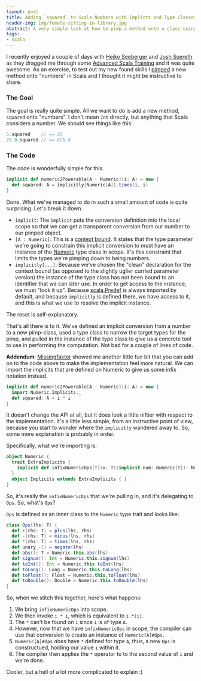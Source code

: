 ```yaml
---
layout: post
title: Adding `squared` to Scala Numbers with Implicts and Type Classes
header-img: img/female-sitting-in-library.jpg
abstract: A very simple look at how to pimp a method onto a class using Scala's implicits.
tags:
- scala
---
```

I recently enjoyed a couple of days with [Heiko Seeberger](https://twitter.com/#!/hseeberger) and [Josh Suereth](https://twitter.com/#!/jsuereth) as they dragged me through some [Advanced Scala Training](http://typesafe.com/products/training) and it was quite awesome. As an exercise, to test out my new found skills I [pimped](http://www.artima.com/weblogs/viewpost.jsp?thread=179766) a new method onto "numbers" in Scala and I thought it might be instructive to share.

### The Goal

The goal is really quite simple. All we want to do is add a new method, `squared` onto "numbers". I don't mean `Int` directly, but anything that Scala considers a number. We should see things like this:

``` scala
5.squared    // == 25
25.0.squared // == 625.0
```

### The Code

The code is wonderfully simple for this.

``` scala
implicit def numeric2Powerable[A : Numeric](i: A) = new {
  def squared: A = implicitly[Numeric[A]].times(i, i)
}
```

Done. What we've managed to do in such a small amount of code is quite surprising. Let's break it down.

-   `implicit`: The `implicit` puts the conversion definition into the local scope so that we can get a transparent conversion from our number to our pimped object.
-   `[A : Numeric]`: This is a [context bound](http://stackoverflow.com/questions/2982276/what-is-a-context-bound-in-scala). It states that the type parameter we're going to constrain this implicit conversion to must have an instance of the [Numeric](http://www.scala-lang.org/api/current/index.html#scala.math.Numeric) type class in scope. It's this constraint that limits the types we're pimping down to being numbers.
-   `implicitly[...]`: Because we've chosen the "clean" declaration for the context bound (as opposed to the slightly uglier curried parameter version) the instance of the type class has not been bound to an identifier that we can later use. In order to get access to the instance, we must "look it up". Because [scala.Predef](http://www.scala-lang.org/api/current/index.html#scala.Predef$) is always imported by default, and because `implicitly` is defined there, we have access to it, and this is what we use to resolve the implicit instance.

The reset is self-explanatory.

That's all there is to it. We've defined an implicit conversion from a number to a new pimp-class, used a type class to narrow the target types for the pimp, and pulled in the instance of the type class to give us a concrete tool to use in performing the computation. Not bad for a couple of lines of code.

**Addendum**: [Missingfaktor](https://twitter.com/#!/missingfaktor) showed me another little fun bit that you can add on to the code above to make the implementation feel more natural. We can import the implicits that are defined on Numeric to give us some infix notation instead.

``` scala
implicit def numeric2Powerable[A : Numeric](i: A) = new {
  import Numeric.Implicits._
  def squared: A = i * i
}
```

It doesn't change the API at all, but it does look a little niftier with respect to the implementation. It's a little less simple, from an instructive point of view, because you start to wonder where the `implicitly` wandered away to. So, some more explanation is probably in order.

Specifically, what we're importing is:

``` scala
object Numeric {
  trait ExtraImplicits {
    implicit def infixNumericOps[T](x: T)(implicit num: Numeric[T]): Numeric[T]#Ops = new num.Ops(x)    
  }
  object Implicits extends ExtraImplicits { }
}
```

So, it's really the `infixNumericOps` that we're pulling in, and it's delegating to `Ops`. So, what's `Ops`?

`Ops` is defined as an inner class to the `Numeric` type trait and looks like:

``` scala
class Ops(lhs: T) {
  def +(rhs: T) = plus(lhs, rhs)
  def -(rhs: T) = minus(lhs, rhs)
  def *(rhs: T) = times(lhs, rhs)
  def unary_-() = negate(lhs)
  def abs(): T = Numeric.this.abs(lhs)
  def signum(): Int = Numeric.this.signum(lhs)
  def toInt(): Int = Numeric.this.toInt(lhs)
  def toLong(): Long = Numeric.this.toLong(lhs)
  def toFloat(): Float = Numeric.this.toFloat(lhs)
  def toDouble(): Double = Numeric.this.toDouble(lhs)    
}
```

So, when we stitch this together, here's what happens:

1.  We bring `infixNumericOps` into scope.
2.  We then invoke `i * i`, which is equivalent to `i.*(i)`.
3.  The `*` can't be found on `i` since `i` is of type `A`.
4.  However, now that we have `infixNumericOps` in scope, the compiler can use that conversion to create an instance of `Numeric[A]#Ops`.
5.  `Numeric[A]#Ops` *does* have `*` defined for type `A`, thus, a new `Ops` is constructued, holding our value `i` within it.
6.  The compiler then applies the `*` operator to to the second value of `i` and we're done.

Cooler, but a hell of a lot more complicated to explain :)
